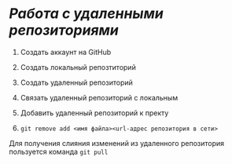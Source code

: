 # ***Работа с удаленными репозиториями***

1. Создать аккаунт на GitHub
2. Создать локальный репозтиторий
3. Создать удаленный репозиторий
4. Связать удаленный репозиторий с локальным

5. Добавить удаленный репозиторий к пректу
6. ```
   git remove add <имя файла><url-адрес репозитория в сети>
   ```
Для получения слияния изменений из удаленного репозитория пользуется команда `git pull`
   
   ```Java
   ```
